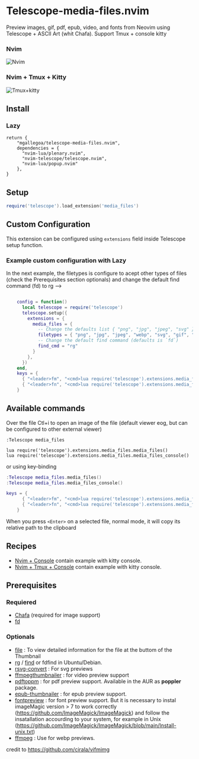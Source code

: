 # Telescope-media-files.nvim
Preview images, gif, pdf, epub, video, and fonts from Neovim using Telescope + ASCII Art (whit Chafa). Support Tmux + console kitty

### Nvim
![Nvim](documentation/Telescope-media-file-nvim.gif)
### Nvim + Tmux + Kitty
![Tmux+kitty](documentation/Telescope-media-file-tmux-kitty.gif)

## Install
### Lazy
```Lazy
return {
    "mgallegoa/telescope-media-files.nvim",
    dependencies = {
      "nvim-lua/plenary.nvim",
      "nvim-telescope/telescope.nvim",
      "nvim-lua/popup.nvim"
    },
}
```
## Setup

``` lua
require('telescope').load_extension('media_files')

```

## Custom Configuration
This extension can be configured using `extensions` field inside Telescope setup function.

### Example custom configuration with Lazy
In the next example, the filetypes is configure to acept other types of files (check the Prerequisites section optionals) and change the default find command (fd) to rg -->
```lua

    config = function()
      local telescope = require('telescope')
      telescope.setup({
        extensions = {
          media_files = {
            -- Change the defaults list { "png", "jpg", "jpeg", "svg" },
            filetypes = { "png", "jpg", "jpeg", "webp", "svg", "gif", "pdf", "epub", "ttf", "mp4", "3gp", "mpeg" },
            -- Change the default find command (defaults is `fd`)
            find_cmd = "rg"
          }
        },
      })
    end,
    keys = {
      { "<leader>fm", "<cmd>lua require('telescope').extensions.media_files.media_files()<cr>" },
      { "<leader>fn", "<cmd>lua require('telescope').extensions.media_files.media_files_console()<cr>" },
    }

```

## Available commands
Over the file Ctl+i to open an image of the file (default viewer eog, but can be configured to other external viewer)
```viml
:Telescope media_files

lua require('telescope').extensions.media_files.media_files()
lua require('telescope').extensions.media_files.media_files_console()
```
or using key-binding
```lua
:Telescope media_files.media_files()
:Telescope media_files.media_files_console()

keys = {
      { "<leader>fm", "<cmd>lua require('telescope').extensions.media_files.media_files()<cr>" },
      { "<leader>fn", "<cmd>lua require('telescope').extensions.media_files.media_files_console()<cr>" },
    }
```

When you press `<Enter>` on a selected file, normal mode, it will copy its relative path to the clipboard

## Recipes
* [Nvim + Console](documentation/recipes_nvim_console.md) contain example with kitty console.
* [Nvim + Tmux + Console](documentation/recipes_nvim_tmux_console.md) contain example with kitty console.

## Prerequisites
### Requiered
* [Chafa](https://hpjansson.org/chafa/) (required for image support)
* [fd](https://manpages.ubuntu.com/manpages/focal/man1/fdfind.1.html)
### Optionals
* [file](https://github.com/file/file) : To view detailed information for the file at the buttom of the Thumbnail
* [rg](https://github.com/BurntSushi/ripgrep) / [find](https://man7.org/linux/man-pages/man1/find.1.html) or fdfind in Ubuntu/Debian.
* [rsvg-convert](https://manpages.ubuntu.com/manpages/trusty/man1/rsvg-convert.1.html) : For svg previews
* [ffmpegthumbnailer](https://github.com/dirkvdb/ffmpegthumbnailer) : for video preview support
* [pdftoppm](https://linux.die.net/man/1/pdftoppm) : for pdf preview support. Available in the AUR as **poppler** package.
* [epub-thumbnailer](https://github.com/marianosimone/epub-thumbnailer) : for epub preview support.
* [fontpreview](https://github.com/sdushantha/fontpreview) : for font preview support. But it is necessary to instal imageMagic version > 7 to work correctly (https://github.com/ImageMagick/ImageMagick) and follow the insatallation accourding to your system, for example in Unix (https://github.com/ImageMagick/ImageMagick/blob/main/Install-unix.txt)
* [ffmpeg](https://www.ffmpeg.org/) : Use for webp previews.

credit to https://github.com/cirala/vifmimg
